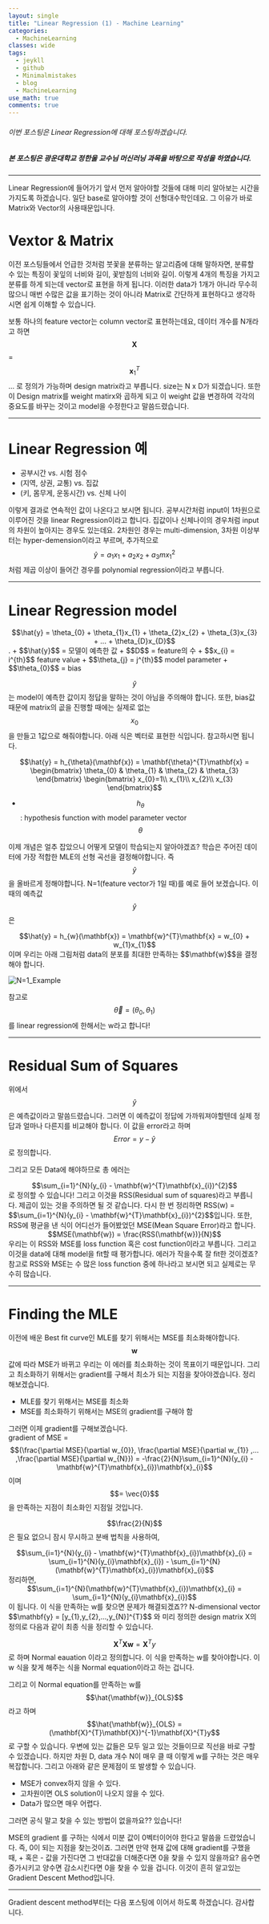 ```yaml
---
layout: single
title: "Linear Regression (1) - Machine Learning"
categories:
  - MachineLearning
classes: wide
tags:
  - jeykll
  - github
  - Minimalmistakes
  - blog
  - MachineLearning
use_math: true
comments: true
---
```


###### 이번 포스팅은 Linear Regression에 대해 포스팅하겠습니다.  

##### 본 포스팅은 광운대학교 정한울 교수님 머신러닝 과목을 바탕으로 작성을 하였습니다.  
---  

Linear Regression에 들어가기 앞서 먼저 알아야할 것들에 대해 미리 알아보는 시간을 가지도록 하겠습니다. 일단 base로 알아야할 것이 선형대수학인데요. 그 이유가 바로 Matrix와 Vector의 사용때문입니다.  

# Vextor & Matrix  

이전 포스팅들에서 언급한 것처럼 붓꽃을 분류하는 알고리즘에 대해 말하자면, 분류할 수 있는 특징이 꽃잎의 너비와 길이, 꽃받침의 너비와 길이. 이렇게 4개의 특징을 가지고 분류를 하게 되는데 vector로 표현을 하게 됩니다. 이러한 data가 1개가 아니라 무수히 많으니 매번 수많은 값을 표기하는 것이 아니라 Matrix로 간단하게 표현하다고 생각하시면 쉽게 이해할 수 있습니다.  

보통 하나의 feature vector는 column vector로 표현하는데요, 데이터 개수를 N개라고 하면 $$\mathbf{X}$$ = $$\mathbf{x}_{1}^{T}$$ ... 로 정의가 가능하며 design matrix라고 부릅니다. size는 N x D가 되겠습니다. 또한 이 Design matrix를 weight matirx와 곱하게 되고 이 weight 값을 변경하여 각각의 중요도를 바꾸는 것이고 model을 수정한다고 말씀드렸습니다.  

---  

# Linear Regression 예  

+ 공부시간 vs. 시험 점수  
+ (지역, 상권, 교통) vs. 집값  
+ (키, 몸무게, 운동시간) vs. 신체 나이  

이렇게 결과로 연속적인 값이 나온다고 보시면 됩니다. 공부시간처럼 input이 1차원으로 이루어진 것을 linear Regression이라고 합니다. 집값이나 신체나이의 경우처럼 input의 차원이 높아지는 경우도 있는데요. 2차원인 경우는 multi-dimension, 3차원 이상부터는 hyper-demension이라고 부르며, 추가적으로 $$\hat{y} = a_{1}x_{1} + a_{2}x_{2} + a_{3}mx_{1}^{2}$$처럼 제곱 이상이 들어간 경우를 polynomial regression이라고 부릅니다.  

---  

# Linear Regression model  

<center>$$\hat{y} = \theta_{0} + \theta_{1}x_{1} + \theta_{2}x_{2} + \theta_{3}x_{3} + ... + \theta_{D}x_{D}$$</center>.  
+ $$\hat{y}$$ = 모델이 예측한 값  
+ $$D$$ = feature의 수  
+ $$x_{i} = i^{th}$$ feature value  
+ $$\theta_{j} = j^{th}$$ model parameter  
+ $$\theta_{0}$$ = bias  

$$\hat{y}$$는 model이 예측한 값이지 정답을 말하는 것이 아님을 주의해야 합니다. 또한, bias값 때문에 matrix의 곲을 진행할 때에는 실제로 없는 $$x_{0}$$을 만들고 1값으로 해줘야합니다. 아래 식은 벡터로 표현한 식입니다. 참고하시면 됩니다.  

$$\hat{y} = h_{\theta}(\mathbf{x}) = \mathbf{\theta}^{T}\mathbf{x} = \begin{bmatrix}
\theta_{0} & \theta_{1} & \theta_{2} & \theta_{3}
\end{bmatrix}
\begin{bmatrix}
x_{0}=1\\
x_{1}\\
x_{2}\\
x_{3}
\end{bmatrix}$$  

+ $$h_{\theta}$$ : hypothesis function with model parameter vector $$\theta$$  

이제 개념은 얼추 잡았으니 어떻게 모델이 학습되는지 알아야겠죠? 학습은 주어진 데이터에 가장 적합한 MLE의 선형 곡선을 결정해야합니다. 즉 $$\hat{y}$$을 올바르게 정해야합니다. N=1(feature vector가 1일 때)를 예로 들어 보겠습니다. 이때의 예측값 $$\hat{y}$$은  
<center>$$\hat{y} = h_{w}(\mathbf{x}) = \mathbf{w}^{T}\mathbf{x} = w_{0} + w_{1}x_{1}$$</center>  
이며 우리는 아래 그림처럼 data의 분포를 최대한 만족하는 $$\mathbf{w}$$을 결정해야 합니다.  

![N=1_Example](/img/n1.JPG)  

참고로 $$\vec{\theta} = (\theta_{0}, \theta_{1})$$를 linear regression에 한해서는 w라고 합니다!  

---  

# Residual Sum of Squares  

위에서 $$\hat{y}$$은 예측값이라고 말씀드렸습니다. 그러면 이 예측값이 정답에 가까워져야할텐데 실제 정답과 얼마나 다른지를 비교해야 합니다. 이 값을 error라고 하며 $$Error = y - \hat{y}$$ 로 정의합니다.  

그리고 모든 Data에 해야하므로 총 에러는  
<center>$$\sum_{i=1}^{N}(y_{i} - \mathbf{w}^{T}\mathbf{x}_{i})^{2}$$</center>  
로 정의할 수 있습니다! 그리고 이것을 RSS(Residual sum of squares)라고 부릅니다. 제곱이 있는 것을 주의하면 될 것 같습니다. 다시 한 번 정리하면
RSS(w) = $$\sum_{i=1}^{N}(y_{i} - \mathbf{w}^{T}\mathbf{x}_{i})^{2}$$입니다.  
또한, RSS에 평균을 낸 식이 어디선가 들어봤었던 MSE(Mean Square Error)라고 합니다.  
<center>$$MSE(\mathbf{w}) = \frac{RSS(\mathbf{w})}{N}$$</center>  
우리는 이 RSS와 MSE를 loss function 혹은 cost function이라고 부릅니다. 그리고 이것을 data에 대해 model을 fit할 때 평가합니다. 에러가 작을수록 잘 fit한 것이겠죠? 참고로 RSS와 MSE는 수 많은 loss function 중에 하나라고 보시면 되고 실제로는 무수히 많습니다.  

---  

# Finding the MLE  

이전에 배운 Best fit curve인 MLE를 찾기 위해서는 MSE를 최소화해야합니다. $$\mathbf{w}$$값에 따라 MSE가 바뀌고 우리는 이 에러를 최소화하는 것이 목표이기 때문입니다. 그리고 최소화하기 위해서는 gradient를 구해서 최소가 되는 지점을 찾아야겠습니다. 정리해보겠습니다.
+ MLE를 찾기 위해서는 MSE를 최소화  
+ MSE를 최소화하기 위해서는 MSE의 gradient를 구해야 함  

그러면 이제 gradient를 구해보겠습니다.  
gradient of MSE = $$(\frac{\partial MSE}{\partial w_{0}}, \frac{\partial MSE}{\partial w_{1}} ,... ,\frac{\partial MSE}{\partial w_{N}}) = -\frac{2}{N}\sum_{i=1}^{N}(y_{i} - \mathbf{w}^{T}\mathbf{x}_{i})\mathbf{x}_{i}$$이며 $$= \vec{0}$$을 만족하는 지점이 최소화인 지점일 것입니다.  

$$\frac{2}{N}$$은 필요 없으니 잠시 무시하고 분배 법칙을 사용하여,  
<center>$$\sum_{i=1}^{N}(y_{i} - \mathbf{w}^{T}\mathbf{x}_{i})\mathbf{x}_{i} = \sum_{i=1}^{N}(y_{i}\mathbf{x}_{i}) - \sum_{i=1}^{N}(\mathbf{w}^{T}\mathbf{x}_{i})\mathbf{x}_{i}$$</center>  
정리하면,  
<center>$$\sum_{i=1}^{N}(\mathbf{w}^{T}\mathbf{x}_{i})\mathbf{x}_{i} = \sum_{i=1}^{N}(y_{i}\mathbf{x}_{i})$$</center>  
이 됩니다. 이 식을 만족하는 w를 찾으면 문제가 해결되겠죠?? N-dimensional vector $$\mathbf{y} = [y_{1},y_{2},...,y_{N}]^{T}$$ 와 미리 정의한 design matrix X의 정의로 다음과 같이 최종 식을 정리할 수 있습니다.  

$$\mathbf{X}^{T}\mathbf{X}\mathbf{w} = \mathbf{X}^{T}y$$
로 하며 Normal eauation 이라고 정의합니다. 이 식을 만족하는 w를 찾아야합니다. 이 w 식을 찾게 해주는 식을 Normal equation이라고 하는 겁니다.

그리고 이 Normal equation를 만족하는 w를 $$\hat{\mathbf{w}}_{OLS}$$라고 하며 $$\hat{\mathbf{w}}_{OLS} = (\mathbf{X}^{T}\mathbf{X})^{-1}\mathbf{X}^{T}y$$로 구할 수 있습니다. 우변에 있는 값들은 모두 일고 있는 것들이므로 직선을 바로 구할 수 있겠습니다. 하지만 차원 D, data 개수 N이 매우 클 때 이렇게 w를 구하는 것은 매우 복잡합니다. 그리고 아래와 같은 문제점이 또 발생할 수 있습니다.

+ MSE가 convex하지 않을 수 있다.  
+ 고차원이면 OLS solution이 나오지 않을 수 있다.
+ Data가 많으면 매우 어렵다.  

그러면 공식 말고 찾을 수 있는 방법이 없을까요?? 있습니다!

MSE의 gradient 를 구하는 식에서 미분 값이 0벡터이어야 한다고 말씀을 드렸었습니다. 즉, 0이 되는 지점을 찾는것이죠. 그러면 만약 현재 값에 대해 gradient를 구했을 때, + 혹은 - 값을 가진다면 그 반대값을 더해준다면 0을 찾을 수 있지 않을까요? 음수면 증가시키고 양수면 감소시킨다면 0을 찾을 수 있을 겁니다. 이것이 흔히 알고있는 Gradient Descent Method입니다.  

---  

Gradient descent method부터는 다음 포스팅에 이어서 하도록 하겠습니다. 감사합니다.
